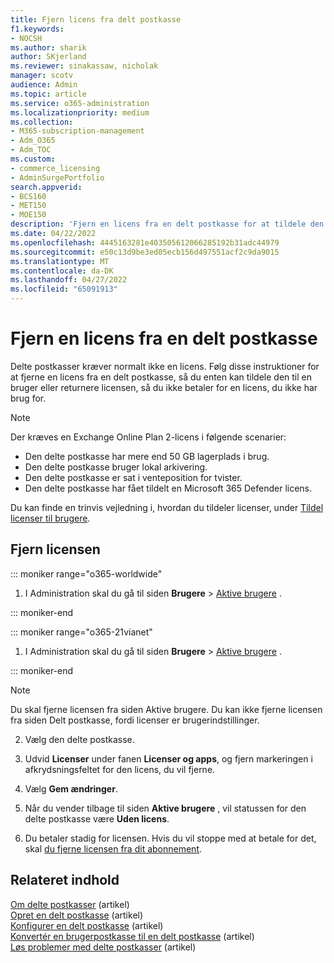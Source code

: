 ```yaml
---
title: Fjern licens fra delt postkasse
f1.keywords:
- NOCSH
ms.author: sharik
author: SKjerland
ms.reviewer: sinakassaw, nicholak
manager: scotv
audience: Admin
ms.topic: article
ms.service: o365-administration
ms.localizationpriority: medium
ms.collection:
- M365-subscription-management
- Adm_O365
- Adm_TOC
ms.custom:
- commerce_licensing
- AdminSurgePortfolio
search.appverid:
- BCS160
- MET150
- MOE150
description: 'Fjern en licens fra en delt postkasse for at tildele den til en anden bruger eller returnere licensen, så du ikke betaler for den. '
ms.date: 04/22/2022
ms.openlocfilehash: 4445163281e403505612066285192b31adc44979
ms.sourcegitcommit: e50c13d9be3ed05ecb156d497551acf2c9da9015
ms.translationtype: MT
ms.contentlocale: da-DK
ms.lasthandoff: 04/27/2022
ms.locfileid: "65091913"
---
```

# <a name="remove-a-license-from-a-shared-mailbox"></a>Fjern en licens fra en delt postkasse

Delte postkasser kræver normalt ikke en licens. Følg disse instruktioner for at fjerne en licens fra en delt postkasse, så du enten kan tildele den til en bruger eller returnere licensen, så du ikke betaler for en licens, du ikke har brug for.

> [!NOTE]
>
> Der kræves en Exchange Online Plan 2-licens i følgende scenarier:
>
> - Den delte postkasse har mere end 50 GB lagerplads i brug.
> - Den delte postkasse bruger lokal arkivering.
> - Den delte postkasse er sat i venteposition for tvister.
> - Den delte postkasse har fået tildelt en Microsoft 365 Defender licens.
> 
> Du kan finde en trinvis vejledning i, hvordan du tildeler licenser, under [Tildel licenser til brugere](/microsoft-365/admin/manage/assign-licenses-to-users). 


## <a name="remove-the-license"></a>Fjern licensen

::: moniker range="o365-worldwide"

1. I Administration skal du gå til siden **Brugere** \> <a href="https://go.microsoft.com/fwlink/p/?linkid=834822" target="_blank">Aktive brugere</a> .

::: moniker-end

::: moniker range="o365-21vianet"

 1. I Administration skal du gå til siden **Brugere** \> <a href="https://go.microsoft.com/fwlink/p/?linkid=850628" target="_blank">Aktive brugere</a> .

::: moniker-end

   > [!NOTE]
   > Du skal fjerne licensen fra siden Aktive brugere. Du kan ikke fjerne licensen fra siden Delt postkasse, fordi licenser er brugerindstillinger.
  
2. Vælg den delte postkasse.

3. Udvid **Licenser** under fanen **Licenser og apps**, og fjern markeringen i afkrydsningsfeltet for den licens, du vil fjerne.

4. Vælg **Gem ændringer**.

5. Når du vender tilbage til siden **Aktive brugere** , vil statussen for den delte postkasse være **Uden licens**.

6. Du betaler stadig for licensen. Hvis du vil stoppe med at betale for det, skal [du fjerne licensen fra dit abonnement](../../commerce/licenses/buy-licenses.md).

## <a name="related-content"></a>Relateret indhold

[Om delte postkasser](about-shared-mailboxes.md) (artikel)\
[Opret en delt postkasse](create-a-shared-mailbox.md) (artikel)\
[Konfigurer en delt postkasse](configure-a-shared-mailbox.md) (artikel)\
[Konvertér en brugerpostkasse til en delt postkasse](convert-user-mailbox-to-shared-mailbox.md) (artikel)\
[Løs problemer med delte postkasser](resolve-issues-with-shared-mailboxes.md) (artikel)

